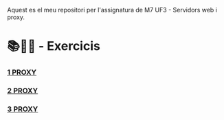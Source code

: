 Aquest es el meu repositori per l'assignatura de M7 UF3 - Servidors web i proxy.


# 📚📝💾 - Exercicis 
### [1 PROXY](1synx.pdf)
### [2 PROXY](PROXY2.pdf)
### [3 PROXY](PROXY3.pdf)
